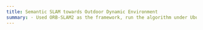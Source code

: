 ```yaml
---
title: Semantic SLAM towards Outdoor Dynamic Environment  
summary: · Used ORB-SLAM2 as the framework, run the algorithm under Ubuntu 18.04 and verified the effectiveness of the proposed algorithm with KITTI dataset and ZED2 self-collection dataset. ·  Embedded the Deeplabv3+ semantic segmentation model into the stereo model of ORB-SLAM2 to guarantee recognition of dynamic objects. ·  Determined the dynamic hierarchy of objects in the scene based on the prior knowledge. ·  Proposed a dynamic model to judge the motion status of objects by comparing the pixel displacement. Designed a feature selection strategy to discard the feature points of dynamic regions.
---
```

